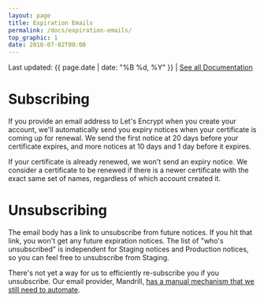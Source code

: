 ```yaml
---
layout: page
title: Expiration Emails
permalink: /docs/expiration-emails/
top_graphic: 1
date: 2016-07-02T00:00
---
```


Last updated: {{ page.date | date: "%B %d, %Y" }} \| [See all Documentation](/docs/)

# Subscribing

If you provide an email address to Let's Encrypt when you create your
account, we'll automatically send you expiry notices when your certificate
is coming up for renewal. We send the first notice at 20 days before
your certificate expires, and more notices at 10 days and 1 day before
it expires.

If your certificate is already renewed, we won't send an expiry notice. We
consider a certificate to be renewed if there is a newer certificate
with the exact same set of names, regardless of which account created it.


# Unsubscribing

The email body has a link to unsubscribe from future notices. If you
hit that link, you won't get any future expiration notices. The list of
"who's unsubscribed" is independent for Staging notices and Production
notices, so you can feel free to unsubscribe from Staging.

There's not yet a way for us to efficiently re-subscribe
you if you unsubscribe. Our email provider, Mandrill,
[has a manual mechanism that we still need to
automate](https://mandrill.zendesk.com/hc/en-us/articles/205582947-About-Unsubscribes).
